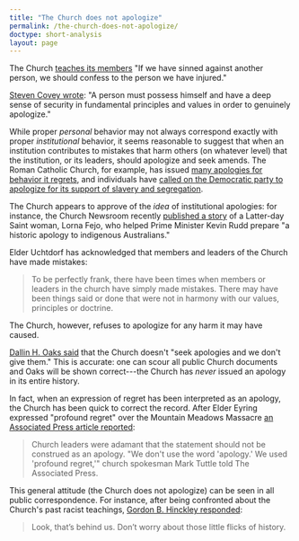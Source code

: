 ```yaml
---
title: "The Church does not apologize"
permalink: /the-church-does-not-apologize/
doctype: short-analysis
layout: page
---
```


The Church [teaches its members](https://www.lds.org/manual/gospel-principles/chapter-19-repentance?lang=eng) "If we have sinned against another person, we should confess to the person we have injured."

[Steven Covey wrote](http://wealthygorilla.com/44-wise-stephen-covey-quotes-memorize/): "A person must possess himself and have a deep sense of security in fundamental principles and values in order to genuinely apologize."

While proper *personal* behavior may not always correspond exactly with proper *institutional* behavior, it seems reasonable to suggest that when an institution contributes to mistakes that harm others (on whatever level) that the institution, or its leaders, should apologize and seek amends.  The Roman Catholic Church, for example, has issued [many apologies for behavior it regrets](https://en.wikipedia.org/wiki/List_of_apologies_made_by_Pope_John_Paul_II), and individuals have [called on the Democratic party to apologize for its support of slavery and segregation](http://spectator.org/articles/63244/will-democrats-apologize-slavery-and-segregation).

The Church appears to approve of the *idea* of institutional apologies: for instance, the Church Newsroom recently [published a story](http://www.mormonnewsroom.org/article/mormon-grandmother-helps-australian-prime-minister-say--sorry-) of a Latter-day Saint woman, Lorna Fejo, who helped Prime Minister Kevin Rudd prepare "a historic apology to indigenous Australians."

Elder Uchtdorf has acknowledged that members and leaders of the Church have made mistakes:

> To be perfectly frank, there have been times when members or leaders in the church have simply made mistakes. There may have been things said or done that were not in harmony with our values, principles or doctrine.

The Church, however, refuses to apologize for any harm it may have caused.

[Dallin H. Oaks said](http://www.sltrib.com/lifestyle/faith/2108746-155/we-all-can-be-more-civil) that the Church doesn't "seek apologies and we don't give them."  This is accurate: one can scour all public Church documents and Oaks will be shown correct---the Church has *never* issued an apology in its entire history.

In fact, when an expression of regret has been interpreted as an apology, the Church has been quick to correct the record.  After Elder Eyring expressed "profound regret" over the Mountain Meadows Massacre [an Associated Press article reported](http://www.foxnews.com/printer_friendly_wires/2007Sep11/0,4675,PioneerMassacre,00.html):

> Church leaders were adamant that the statement should not be construed as an apology. "We don't use the word 'apology.' We used 'profound regret,'" church spokesman Mark Tuttle told The Associated Press.

This general attitude (the Church does not apologize) can be seen in all public correspondence.  For instance, after being confronted about the Church's past racist teachings, [Gordon B. Hinckley responded](http://www.cbsnews.com/news/an-interview-with-gordon-hinckley/2/):

> Look, that’s behind us. Don’t worry about those little flicks of history.
